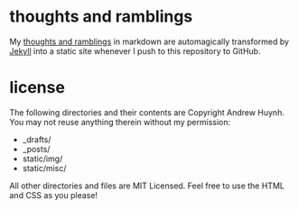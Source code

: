 thoughts and ramblings
======================

My [thoughts and ramblings](http://a5huynh.github.io) in markdown are
automagically transformed by [Jekyll](http://github.com/mojombo/jekyll)
into a static site whenever I push to this repository to GitHub.

license
=======

The following directories and their contents are Copyright Andrew Huynh.
You may not reuse anything therein without my permission:

* _drafts/
* _posts/
* static/img/
* static/misc/

All other directories and files are MIT Licensed. Feel free to use the HTML
and CSS as you please!
